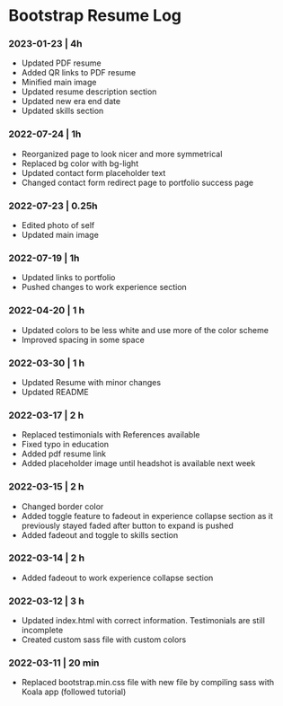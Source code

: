 # Bootstrap Resume Log

### 2023-01-23 | 4h
- Updated PDF resume
- Added QR links to PDF resume
- Minified main image
- Updated resume description section
- Updated new era end date
- Updated skills section

### 2022-07-24 | 1h
- Reorganized page to look nicer and more symmetrical
- Replaced bg color with bg-light
- Updated contact form placeholder text
- Changed contact form redirect page to portfolio success page

### 2022-07-23 | 0.25h
- Edited photo of self
- Updated main image

### 2022-07-19 | 1h
- Updated links to portfolio
- Pushed changes to work experience section

### 2022-04-20 | 1 h

- Updated colors to be less white and use more of the color scheme
- Improved spacing in some space

### 2022-03-30 | 1 h

- Updated Resume with minor changes
- Updated README

### 2022-03-17 | 2 h

- Replaced testimonials with References available
- Fixed typo in education
- Added pdf resume link
- Added placeholder image until headshot is available next week

### 2022-03-15 | 2 h

- Changed border color
- Added toggle feature to fadeout in experience collapse section as it previously stayed faded after button to expand is pushed
- Added fadeout and toggle to skills section

### 2022-03-14 | 2 h

- Added fadeout to work experience collapse section

### 2022-03-12 | 3 h

- Updated index.html with correct information. Testimonials are still incomplete
- Created custom sass file with custom colors

### 2022-03-11 | 20 min

- Replaced bootstrap.min.css file with new file by compiling sass with Koala app (followed tutorial)
